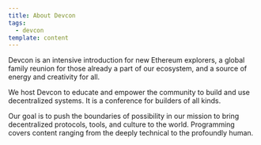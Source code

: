 ```yaml
---
title: About Devcon
tags:
  - devcon
template: content
---
```


Devcon is an intensive introduction for new Ethereum explorers, a global family reunion for those already a part of our ecosystem, and a source of energy and creativity for all.

We host Devcon to educate and empower the community to build and use decentralized systems. It is a conference for builders of all kinds. 

Our goal is to push the boundaries of possibility in our mission to bring decentralized protocols, tools, and culture to the world. Programming covers content ranging from the deeply technical to the profoundly human.
